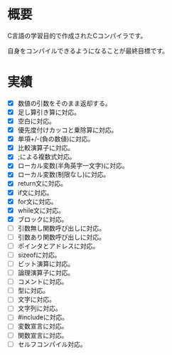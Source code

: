 
# 概要

C言語の学習目的で作成されたCコンパイラです。

自身をコンパイルできるようになることが最終目標です。

# 実績

- [x] 数値の引数をそのまま返却する。
- [x] 足し算引き算に対応。
- [x] 空白に対応。
- [x] 優先度付けカッコと乗除算に対応。
- [x] 単項+/-(負の数値)に対応。
- [x] 比較演算子に対応。
- [x] ;による複数式対応。
- [x] ローカル変数(半角英字一文字)に対応。
- [x] ローカル変数(制限なし)に対応。
- [x] return文に対応。
- [x] if文に対応。
- [x] for文に対応。
- [x] while文に対応。
- [x] ブロックに対応。
- [ ] 引数無し関数呼び出しに対応。
- [ ] 引数あり関数呼び出しに対応。
- [ ] ポインタとアドレスに対応。
- [ ] sizeofに対応。
- [ ] ビット演算に対応。
- [ ] 論理演算子に対応。
- [ ] コメントに対応。
- [ ] 型に対応。
- [ ] 文字に対応。
- [ ] 文字列に対応。
- [ ] #includeに対応。
- [ ] 変数宣言に対応。
- [ ] 関数宣言に対応。
- [ ] セルフコンパイル対応。
